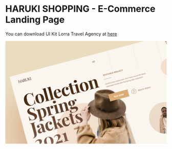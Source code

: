 # HARUKI SHOPPING - E-Commerce Landing Page

You can download UI Kit Lorra Travel Agency at [here](https://www.figma.com/community/file/992950080552316543/Haruki-Shopping---Hero-Section)

![Resume cv](./img/HarukiShopping.png)
